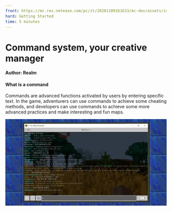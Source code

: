 ```yaml
--- 
front: https://mc.res.netease.com/pc/zt/20201109161633/mc-dev/assets/img/1_1.1a7c5b55.png 
hard: Getting Started 
time: 5 minutes 
--- 
```

# Command system, your creative manager 
#### Author: Realm 
#### What is a command 

Commands are advanced functions activated by users by entering specific text. In the game, adventurers can use commands to achieve some cheating methods, and developers can use commands to achieve some more advanced practices and make interesting and fun maps. 

![](./images/1_1.png)